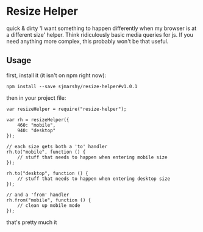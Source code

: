 # Resize Helper

quick & dirty 'I want something to happen differently when my browser is at a
different size' helper. Think ridiculously basic media queries for js. If you
need anything more complex, this probably won't be that useful.

## Usage

first, install it (it isn't on npm right now):

```
npm install --save sjmarshy/resize-helper#v1.0.1
```

then in your project file:

```
var resizeHelper = require("resize-helper");

var rh = resizeHelper({
	460: "mobile",
	940: "desktop"
});

// each size gets both a 'to' handler
rh.to("mobile", function () {
	// stuff that needs to happen when entering mobile size
});

rh.to("desktop", function () {
	// stuff that needs to happen when entering desktop size
});

// and a 'from' handler
rh.from("mobile", function () {
	// clean up mobile mode
});
```

that's pretty much it
